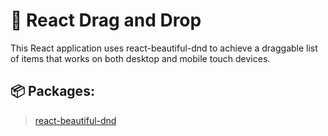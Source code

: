# 🐲 React Drag and Drop

This React application uses react-beautiful-dnd to achieve a draggable list of items that works on both desktop and mobile touch devices.

## 📦 Packages:

> [react-beautiful-dnd](https://www.npmjs.com/package/react-beautiful-dnd)